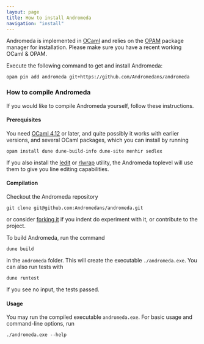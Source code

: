 ```yaml
---
layout: page
title: How to install Andromeda
navigation: "install"
---
```


Andromeda is implemented in [OCaml](https://ocaml.org) and relies on the [OPAM](https://opam.ocaml.org) package manager
for installation. Please make sure you have a recent working OCaml & OPAM.

Execute the following command to get and install Andromeda:

    opam pin add andromeda git+https://github.com/Andromedans/andromeda

### How to compile Andromeda

If you would like to compile Andromeda yourself, follow these instructions.

#### Prerequisites

You need [OCaml 4.12](https://ocaml.org) or later, and quite possibly it works with earlier versions,
and several OCaml packages, which you can install by running

    opam install dune dune-build-info dune-site menhir sedlex

If you also install the [ledit](http://opam.ocaml.org/packages/ledit/ledit.2.03/) or
[rlwrap](http://utopia.knoware.nl/~hlub/uck/rlwrap/#rlwrap) utility, the Andromeda
toplevel will use them to give you line editing capabilities.

#### Compilation

Checkout the Andromeda repository

    git clone git@github.com:Andromedans/andromeda.git

or consider [forking it](https://github.com/Andromedans/andromeda#fork-destination-box) if
you indent do experiment with it, or contribute to the project.

To build Andromeda, run the command

    dune build

in the `andromeda` folder. This will create the executable `./andromeda.exe`. You can also run tests with

    dune runtest

If you see no input, the tests passed.

#### Usage

You may run the compiled executable `andromeda.exe`. For basic usage and command-line options, run

    ./andromeda.exe --help

